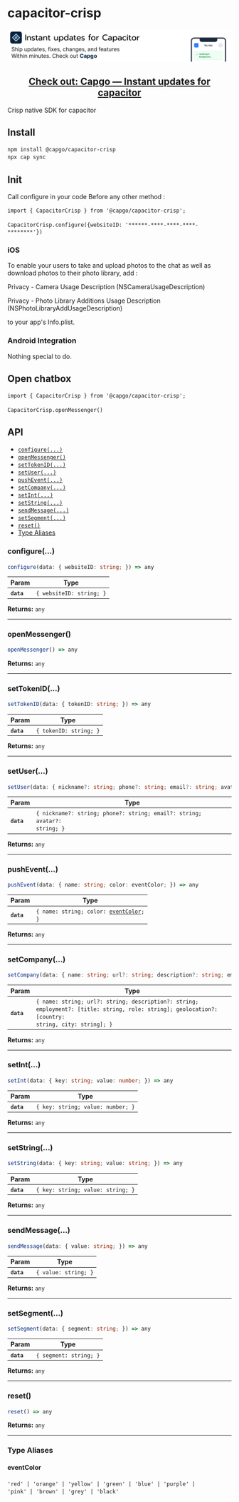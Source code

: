 # capacitor-crisp
  <a href="https://capgo.app/"><img src='https://raw.githubusercontent.com/Cap-go/capgo/main/assets/capgo_banner.png' alt='Capgo - Instant updates for capacitor'/></a>

<div align="center">
<h2><a href="https://capgo.app/">Check out: Capgo — Instant updates for capacitor</a></h2>
</div>

Crisp native SDK for capacitor

## Install

```bash
npm install @capgo/capacitor-crisp
npx cap sync
```

## Init

Call configure in your code Before any other method :
```
import { CapacitorCrisp } from '@capgo/capacitor-crisp';

CapacitorCrisp.configure({websiteID: '******-****-****-****-********'})
```
### iOS

To enable your users to take and upload photos to the chat as well as download photos to their photo library, add :

Privacy - Camera Usage Description (NSCameraUsageDescription)

Privacy - Photo Library Additions Usage Description (NSPhotoLibraryAddUsageDescription) 

to your app's Info.plist.

### Android Integration
Nothing special to do.


## Open chatbox

```
import { CapacitorCrisp } from '@capgo/capacitor-crisp';

CapacitorCrisp.openMessenger()
```
## API

<docgen-index>

* [`configure(...)`](#configure)
* [`openMessenger()`](#openmessenger)
* [`setTokenID(...)`](#settokenid)
* [`setUser(...)`](#setuser)
* [`pushEvent(...)`](#pushevent)
* [`setCompany(...)`](#setcompany)
* [`setInt(...)`](#setint)
* [`setString(...)`](#setstring)
* [`sendMessage(...)`](#sendmessage)
* [`setSegment(...)`](#setsegment)
* [`reset()`](#reset)
* [Type Aliases](#type-aliases)

</docgen-index>

<docgen-api>
<!--Update the source file JSDoc comments and rerun docgen to update the docs below-->

### configure(...)

```typescript
configure(data: { websiteID: string; }) => any
```

| Param      | Type                                |
| ---------- | ----------------------------------- |
| **`data`** | <code>{ websiteID: string; }</code> |

**Returns:** <code>any</code>

--------------------


### openMessenger()

```typescript
openMessenger() => any
```

**Returns:** <code>any</code>

--------------------


### setTokenID(...)

```typescript
setTokenID(data: { tokenID: string; }) => any
```

| Param      | Type                              |
| ---------- | --------------------------------- |
| **`data`** | <code>{ tokenID: string; }</code> |

**Returns:** <code>any</code>

--------------------


### setUser(...)

```typescript
setUser(data: { nickname?: string; phone?: string; email?: string; avatar?: string; }) => any
```

| Param      | Type                                                                                 |
| ---------- | ------------------------------------------------------------------------------------ |
| **`data`** | <code>{ nickname?: string; phone?: string; email?: string; avatar?: string; }</code> |

**Returns:** <code>any</code>

--------------------


### pushEvent(...)

```typescript
pushEvent(data: { name: string; color: eventColor; }) => any
```

| Param      | Type                                                                        |
| ---------- | --------------------------------------------------------------------------- |
| **`data`** | <code>{ name: string; color: <a href="#eventcolor">eventColor</a>; }</code> |

**Returns:** <code>any</code>

--------------------


### setCompany(...)

```typescript
setCompany(data: { name: string; url?: string; description?: string; employment?: [title: string, role: string]; geolocation?: [country: string, city: string]; }) => any
```

| Param      | Type                                                                                                                                                          |
| ---------- | ------------------------------------------------------------------------------------------------------------------------------------------------------------- |
| **`data`** | <code>{ name: string; url?: string; description?: string; employment?: [title: string, role: string]; geolocation?: [country: string, city: string]; }</code> |

**Returns:** <code>any</code>

--------------------


### setInt(...)

```typescript
setInt(data: { key: string; value: number; }) => any
```

| Param      | Type                                         |
| ---------- | -------------------------------------------- |
| **`data`** | <code>{ key: string; value: number; }</code> |

**Returns:** <code>any</code>

--------------------


### setString(...)

```typescript
setString(data: { key: string; value: string; }) => any
```

| Param      | Type                                         |
| ---------- | -------------------------------------------- |
| **`data`** | <code>{ key: string; value: string; }</code> |

**Returns:** <code>any</code>

--------------------


### sendMessage(...)

```typescript
sendMessage(data: { value: string; }) => any
```

| Param      | Type                            |
| ---------- | ------------------------------- |
| **`data`** | <code>{ value: string; }</code> |

**Returns:** <code>any</code>

--------------------


### setSegment(...)

```typescript
setSegment(data: { segment: string; }) => any
```

| Param      | Type                              |
| ---------- | --------------------------------- |
| **`data`** | <code>{ segment: string; }</code> |

**Returns:** <code>any</code>

--------------------


### reset()

```typescript
reset() => any
```

**Returns:** <code>any</code>

--------------------


### Type Aliases


#### eventColor

<code>'red' | 'orange' | 'yellow' | 'green' | 'blue' | 'purple' | 'pink' | 'brown' | 'grey' | 'black'</code>

</docgen-api>
